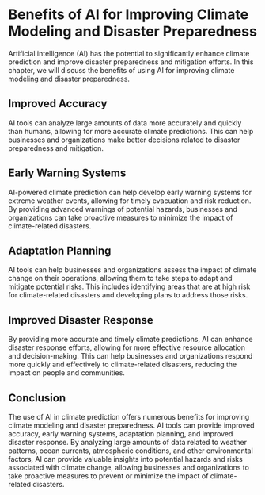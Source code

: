 Benefits of AI for Improving Climate Modeling and Disaster Preparedness
===============================================================================================================================

Artificial intelligence (AI) has the potential to significantly enhance climate prediction and improve disaster preparedness and mitigation efforts. In this chapter, we will discuss the benefits of using AI for improving climate modeling and disaster preparedness.

Improved Accuracy
-----------------

AI tools can analyze large amounts of data more accurately and quickly than humans, allowing for more accurate climate predictions. This can help businesses and organizations make better decisions related to disaster preparedness and mitigation.

Early Warning Systems
---------------------

AI-powered climate prediction can help develop early warning systems for extreme weather events, allowing for timely evacuation and risk reduction. By providing advanced warnings of potential hazards, businesses and organizations can take proactive measures to minimize the impact of climate-related disasters.

Adaptation Planning
-------------------

AI tools can help businesses and organizations assess the impact of climate change on their operations, allowing them to take steps to adapt and mitigate potential risks. This includes identifying areas that are at high risk for climate-related disasters and developing plans to address those risks.

Improved Disaster Response
--------------------------

By providing more accurate and timely climate predictions, AI can enhance disaster response efforts, allowing for more effective resource allocation and decision-making. This can help businesses and organizations respond more quickly and effectively to climate-related disasters, reducing the impact on people and communities.

Conclusion
----------

The use of AI in climate prediction offers numerous benefits for improving climate modeling and disaster preparedness. AI tools can provide improved accuracy, early warning systems, adaptation planning, and improved disaster response. By analyzing large amounts of data related to weather patterns, ocean currents, atmospheric conditions, and other environmental factors, AI can provide valuable insights into potential hazards and risks associated with climate change, allowing businesses and organizations to take proactive measures to prevent or minimize the impact of climate-related disasters.
